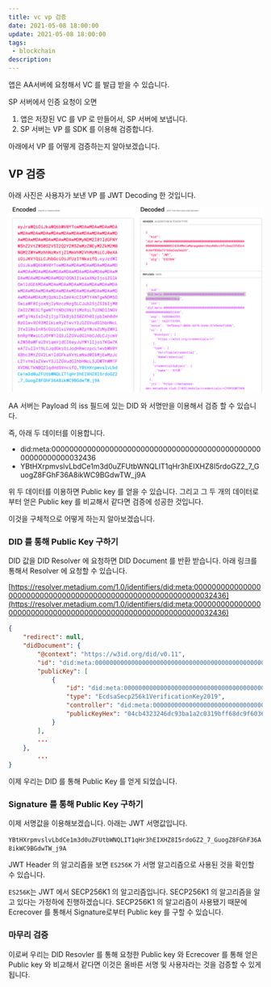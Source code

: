 ```yaml
---
title: vc vp 검증
date: 2021-05-08 18:00:00
update: 2021-05-08 18:00:00
tags:
 - blockchain
description:
---
```


앱은 AA서버에 요청해서 VC 를 발급 받을 수 있습니다.

SP 서버에서 인증 요청이 오면

1. 앱은 저장된 VC 를 VP 로 만들어서, SP 서버에 보냅니다.
2. SP 서버는 VP 를 SDK 를 이용해 검증합니다.

아래에서 VP 를 어떻게 검증하는지 알아보겠습니다.

## VP 검증

아래 사진은 사용자가 보낸 VP 를 JWT Decoding 한 것입니다.

![](./1.png)

AA 서버는 Payload 의 iss 필드에 있는 DID 와 서명만을 이용해서 검증 할 수 있습니다.

즉, 아래 두 데이터를 이용합니다.

- did:meta:0000000000000000000000000000000000000000000000000000000000032436
- YBtHXrpmvslvLbdCe1m3d0uZFUtbWNQLIT1qHr3hEIXHZ8I5rdoGZ2_7_GuogZ8FGhF36A8ikWC9BGdwTW_j9A

위 두 데이터를 이용하면 Public key 를 얻을 수 있습니다. 그리고 그 두 개의 데이터로부터 얻은 Public key 를 비교해서 같다면 검증에 성공한 것입니다.

이것을 구체적으로 어떻게 하는지 알아보겠습니다.

### DID 를 통해 Public Key 구하기

DID 값을 DID Resolver 에 요청하면 DID Document 를 반환 받습니다. 아래 링크를 통해서 Resolver 에 요청할 수 있습니다.

[https://resolver.metadium.com/1.0/identifiers/did:meta:0000000000000000000000000000000000000000000000000000000000032436](https://resolver.metadium.com/1.0/identifiers/did:meta:0000000000000000000000000000000000000000000000000000000000032436)

```json
{
    "redirect": null,
    "didDocument": {
        "@context": "https://w3id.org/did/v0.11",
        "id": "did:meta:0000000000000000000000000000000000000000000000000000000000032436",
        "publicKey": [
            {
                "id": "did:meta:0000000000000000000000000000000000000000000000000000000000032436#MetaManagementKey#d6cc9fc3ea23fd3c44c6ef038a731b6e2ea3ea33",
                "type": "EcdsaSecp256k1VerificationKey2019",
                "controller": "did:meta:0000000000000000000000000000000000000000000000000000000000032436",
                "publicKeyHex": "04cb4323246dc93ba1a2c0319bff68dc9f60365dc4e1f0c302748250c064eee7ce6882ecd6d3b2c9b5afbc2682f9c500dadb7a825928a408068978ac91648d94e7"
            }
        ],
        ...
    },
		...
}
```

이제 우리는 DID 를 통해 Public Key 를 얻게 되었습니다.

### Signature 를 통해 Public Key 구하기

이제 서명값을 이용해보겠습니다. 아래는 JWT 서명값입니다.

`YBtHXrpmvslvLbdCe1m3d0uZFUtbWNQLIT1qHr3hEIXHZ8I5rdoGZ2_7_GuogZ8FGhF36A8ikWC9BGdwTW_j9A`

JWT Header 의 알고리즘을 보면 `ES256K` 가 서명 알고리즘으로 사용된 것을 확인할 수 있습니다.

`ES256K`는 JWT 에서 SECP256K1 의 알고리즘입니다. SECP256K1 의 알고리즘을 알고 있다는 가정하에 진행하겠습니다. SECP256K1 의 알고리즘이 사용됐기 때문에 Ecrecover 를 통해서 Signature로부터 Public key 를 구할 수 있습니다.

### 마무리 검증

이로써 우리는 DID Resovler 를 통해 요청한 Public key 와 Ecrecover 를 통해 얻은 Public key 와 비교해서 같다면 이것은 올바른 서명 및 사용자라는 것을 검증할 수 있게 됩니다.
